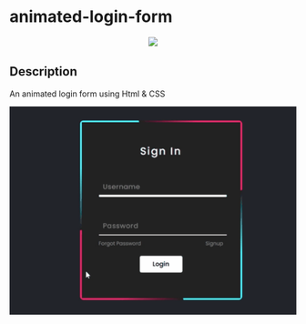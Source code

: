 # animated-login-form

<p align="center">
   <img src="http://img.shields.io/static/v1?label=STATUS&message=ALREADY%20DEVELOPED&color=RED&style=for-the-badge" #vitrinedev/>
</p>

## Description

<p align="justify">

An animated login form using Html &amp; CSS

![Page layout](https://github.com/dexter2k8/animated-login-form/blob/main/assets/page.gif)

</p>
